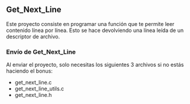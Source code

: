 <h2>Get_Next_Line</h2>

<p>Este proyecto consiste en programar una función que te permite leer contenido línea por línea. Esto se hace devolviendo una línea leída de un descriptor de archivo.</p>

<h3>Envío de Get_Next_Line</h3>
<p>Al enviar el proyecto, solo necesitas los siguientes 3 archivos si no estás haciendo el bonus:</p>

<ul>
    <li>get_next_line.c</li>
    <li>get_next_line_utils.c</li>
    <li>get_next_line.h</li>
</ul>
